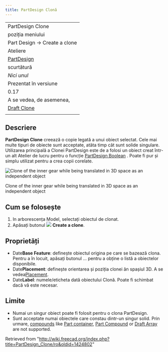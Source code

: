 ```yaml
---
title: PartDesign Clonă
---
```

|  |
| --- |
| PartDesign Clone |
| poziția meniului |
| Part Design → Create a clone |
| Ateliere |
| [PartDesign](/PartDesign_Workbench/ro "PartDesign Workbench/ro") |
| scurtătură |
| *Nici unul* |
| Prezentat în versiune |
| 0.17 |
| A se vedea, de asemenea, |
| [Draft Clone](/Draft_Clone/ro "Draft Clone/ro") |
|  |

## Descriere

**PartDesign Clone** creează o copie legată a unui obiect selectat. Cele mai multe tipuri de obiecte sunt acceptate, atâta timp cât sunt solide singulare. Utilizarea principală a Clonei PartDesign este de a folosi un obiect creat într-un alt Atelier de lucru pentru o funcție [PartDesign Boolean](/PartDesign_Boolean "PartDesign Boolean") . Poate fi pur și simplu utilizat pentru a crea copii corelate.

![Clone of the inner gear while being translated in 3D space as an independent object](/images/Clone.png)

Clone of the inner gear while being translated in 3D space as an independent object

## Cum se folosește

1. In arborescența Model, selectați obiectul de clonat.
2. Apăsați butonul ![](/images/PartDesign_Clone.png) **Create a clone**.

## Proprietăți

* Date**Base Feature**: definește obiectul origina pe care se bazează clona. Pentru a în locuit, apăsați butonul ... pentru a obține o listă a obiectelor disponibile.
* Date**Placement**: definește orientarea și poziția clonei ăn spașiul 3D. A se vedea[Placement](/Placement "Placement").
* Date**Label**: numele/eticheta dată obiectului Clonă. Poate fi schimbat dacă vă este necesar.

## Limite

* Numai un singur obiect poate fi folosit pentru o clona PartDesign.
* Sunt acceptate numai obiectele care constau dintr-un singur solid. Prin urmare, [compounds](/Glossary#Compound "Glossary") like [Part container](/Std_Part "Std Part"), [Part Compound](/Part_Compound/ro "Part Compound/ro") or [Draft Array](/Draft_Array "Draft Array") are not supported.

Retrieved from "<http://wiki.freecad.org/index.php?title=PartDesign_Clone/ro&oldid=1424802>"